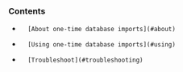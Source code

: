 <!-- usedin: [ _legacy_docker/Databases/database-import.md, _maestro/Databases/database-import.md, _node/Databases/database-import.md, _rails/databases/database-import.md] -->


### Contents

*    	[About one-time database imports](#about)
*		[Using one-time database imports](#using)
*       [Troubleshoot](#troubleshooting)

